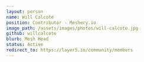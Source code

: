 ```yaml
---
layout: person
name: Will Calcote
position: Contributor - Meshery.io
image_path: /assets/images/photos/will-calcote.jpg
github: willcalcote
blurb: Mesh Head
status: Active
redirect_to: https://layer5.io/community/members
---
```

